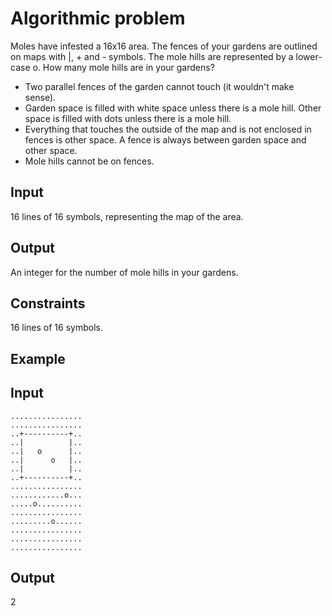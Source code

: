 # Algorithmic problem

Moles have infested a 16x16 area.
The fences of your gardens are outlined on maps with |, + and - symbols.
The mole hills are represented by a lower-case o.
How many mole hills are in your gardens?

- Two parallel fences of the garden cannot touch (it wouldn't make sense).
- Garden space is filled with white space unless there is a mole hill. Other space is filled with dots unless there is a mole hill.
- Everything that touches the outside of the map and is not enclosed in fences is other space. A fence is always between garden space and other space.
- Mole hills cannot be on fences.

## Input
16 lines of 16 symbols, representing the map of the area.

## Output
An integer for the number of mole hills in your gardens.

## Constraints
16 lines of 16 symbols.

## Example
## Input
```
................
................
..+----------+..
..|          |..
..|   o      |..
..|      o   |..
..|          |..
..+----------+..
................
............o...
.....o..........
................
.........o......
................
................
................
```

## Output
2
